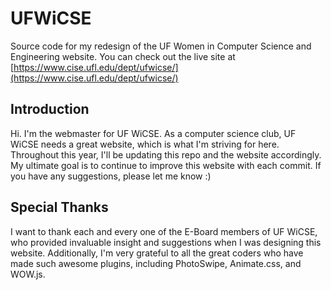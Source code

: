 # UFWiCSE
Source code for my redesign of the UF Women in Computer Science and Engineering website. You can check out the live site at [https://www.cise.ufl.edu/dept/ufwicse/](https://www.cise.ufl.edu/dept/ufwicse/)

## Introduction

Hi. I'm the webmaster for UF WiCSE. As a computer science club, UF WiCSE needs a great website, which is what I'm striving for here. Throughout this year, I'll be updating this repo and the website accordingly. My ultimate goal is to continue to improve this website with each commit. If you have any suggestions, please let me know :)

## Special Thanks

I want to thank each and every one of the E-Board members of UF WiCSE, who provided invaluable insight and suggestions when I was designing this website. Additionally, I'm very grateful to all the great coders who have made such awesome plugins, including PhotoSwipe, Animate.css, and WOW.js.